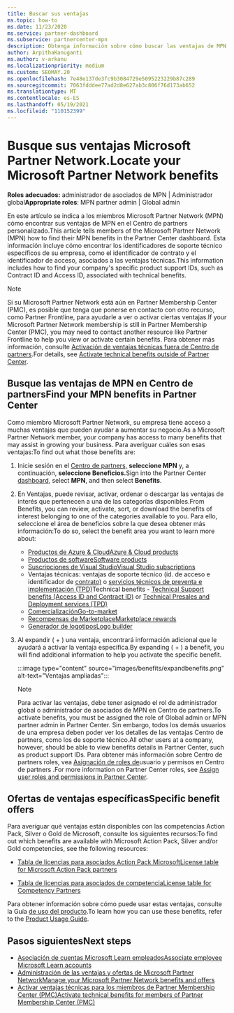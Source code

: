 ```yaml
---
title: Buscar sus ventajas
ms.topic: how-to
ms.date: 11/23/2020
ms.service: partner-dashboard
ms.subservice: partnercenter-mpn
description: Obtenga información sobre cómo buscar las ventajas de MPN en el Centro de partners de aplicaciones. Incluye información sobre cómo buscar el identificador de acceso y el identificador de contrato para obtener ventajas técnicas.
author: ArpithaKanuganti
ms.author: v-arkanu
ms.localizationpriority: medium
ms.custom: SEOMAY.20
ms.openlocfilehash: 7e48e137de3fc9b3084729e5095223229b87c289
ms.sourcegitcommit: 7063fdddee77ad2d8e627ab3c806f76d173ab652
ms.translationtype: MT
ms.contentlocale: es-ES
ms.lasthandoff: 05/19/2021
ms.locfileid: "110152399"
---
```

# <a name="locate-your-microsoft-partner-network-benefits"></a><span data-ttu-id="407f2-104">Busque sus ventajas Microsoft Partner Network.</span><span class="sxs-lookup"><span data-stu-id="407f2-104">Locate your Microsoft Partner Network benefits</span></span> 

<span data-ttu-id="407f2-105">**Roles adecuados:** administrador de asociados de MPN | Administrador global</span><span class="sxs-lookup"><span data-stu-id="407f2-105">**Appropriate roles**: MPN partner admin | Global admin</span></span>

<span data-ttu-id="407f2-106">En este artículo se indica a los miembros Microsoft Partner Network (MPN) cómo encontrar sus ventajas de MPN en el Centro de partners personalizado.</span><span class="sxs-lookup"><span data-stu-id="407f2-106">This article tells members of the Microsoft Partner Network (MPN) how to find their MPN benefits in the Partner Center dashboard.</span></span> <span data-ttu-id="407f2-107">Esta información incluye cómo encontrar los identificadores de soporte técnico específicos de su empresa, como el identificador de contrato y el identificador de acceso, asociados a las ventajas técnicas.</span><span class="sxs-lookup"><span data-stu-id="407f2-107">This information includes how to find your company's specific product support IDs, such as Contract ID and Access ID, associated with technical benefits.</span></span>

>[!NOTE]
> <span data-ttu-id="407f2-108">Si su Microsoft Partner Network está aún en Partner Membership Center (PMC), es posible que tenga que ponerse en contacto con otro recurso, como Partner Frontline, para ayudarle a ver o activar ciertas ventajas.</span><span class="sxs-lookup"><span data-stu-id="407f2-108">If your Microsoft Partner Network membership is still in Partner Membership Center (PMC), you may need to contact another resource like Partner Frontline to help you view or activate certain benefits.</span></span> <span data-ttu-id="407f2-109">Para obtener más información, consulte [Activación de ventajas técnicas fuera de Centro de partners](partner-membership-center-tech-benefits-activate.md).</span><span class="sxs-lookup"><span data-stu-id="407f2-109">For details, see [Activate technical benefits outside of Partner Center](partner-membership-center-tech-benefits-activate.md).</span></span>

## <a name="find-your-mpn-benefits-in-partner-center"></a><span data-ttu-id="407f2-110">Busque las ventajas de MPN en Centro de partners</span><span class="sxs-lookup"><span data-stu-id="407f2-110">Find your MPN benefits in Partner Center</span></span>

<span data-ttu-id="407f2-111">Como miembro Microsoft Partner Network, su empresa tiene acceso a muchas ventajas que pueden ayudar a aumentar su negocio.</span><span class="sxs-lookup"><span data-stu-id="407f2-111">As a Microsoft Partner Network member, your company has access to many benefits that may assist in growing your business.</span></span> <span data-ttu-id="407f2-112">Para averiguar cuáles son esas ventajas:</span><span class="sxs-lookup"><span data-stu-id="407f2-112">To find out what those benefits are:</span></span>

1. <span data-ttu-id="407f2-113">Inicie sesión en el [Centro de partners,](https://partner.microsoft.com/dashboard/home) **seleccione MPN** y, a continuación, **seleccione Beneficios.**</span><span class="sxs-lookup"><span data-stu-id="407f2-113">Sign into the Partner Center [dashboard](https://partner.microsoft.com/dashboard/home), select **MPN**, and then select **Benefits**.</span></span>

2. <span data-ttu-id="407f2-114">En Ventajas, puede revisar, activar, ordenar o descargar las ventajas de interés que pertenecen a una de las categorías disponibles.</span><span class="sxs-lookup"><span data-stu-id="407f2-114">From Benefits, you can review, activate, sort, or download the benefits of interest belonging to one of the categories available to you.</span></span> <span data-ttu-id="407f2-115">Para ello, seleccione el área de beneficios sobre la que desea obtener más información:</span><span class="sxs-lookup"><span data-stu-id="407f2-115">To do so, select the benefit area you want to learn more about:</span></span>

   - [<span data-ttu-id="407f2-116">Productos de Azure & Cloud</span><span class="sxs-lookup"><span data-stu-id="407f2-116">Azure & Cloud products</span></span>](mpn-benefits-azure-cloud.md)
   - [<span data-ttu-id="407f2-117">Productos de software</span><span class="sxs-lookup"><span data-stu-id="407f2-117">Software products</span></span>](mpn-benefits-software.md)
   - [<span data-ttu-id="407f2-118">Suscripciones de Visual Studio</span><span class="sxs-lookup"><span data-stu-id="407f2-118">Visual Studio subscriptions</span></span>](mpn-benefits-visual-studio.md)
   - <span data-ttu-id="407f2-119">Ventajas técnicas: ventajas de soporte técnico (id. de acceso e identificador de [contrato)](mpn-benefits-technical-support.md) o [servicios técnicos de preventa e implementación (TPD)](technical-benefits.md)</span><span class="sxs-lookup"><span data-stu-id="407f2-119">Technical benefits - [Technical Support benefits (Access ID and Contract ID)](mpn-benefits-technical-support.md) or [Technical Presales and Deployment services (TPD)](technical-benefits.md)</span></span>
   - [<span data-ttu-id="407f2-120">Comercialización</span><span class="sxs-lookup"><span data-stu-id="407f2-120">Go-to-market</span></span>](mpn-learn-about-go-to-market-benefits.md)
   - [<span data-ttu-id="407f2-121">Recompensas de Marketplace</span><span class="sxs-lookup"><span data-stu-id="407f2-121">Marketplace rewards</span></span>](marketplace-rewards.md)
   - [<span data-ttu-id="407f2-122">Generador de logotipos</span><span class="sxs-lookup"><span data-stu-id="407f2-122">Logo builder</span></span>](mpn-logo-builder.md)

3. <span data-ttu-id="407f2-123">Al expandir ( + ) una ventaja, encontrará información adicional que le ayudará a activar la ventaja específica.</span><span class="sxs-lookup"><span data-stu-id="407f2-123">By expanding ( + ) a benefit, you will find additional information to help you activate the specific benefit.</span></span>

   :::image type="content" source="images/benefits/expandbenefits.png" alt-text="Ventajas ampliadas":::

   > [!NOTE]
   > <span data-ttu-id="407f2-125">Para activar las ventajas, debe tener asignado el rol de administrador global o administrador de asociados de MPN en Centro de partners.</span><span class="sxs-lookup"><span data-stu-id="407f2-125">To activate benefits, you must be assigned the role of Global admin or MPN partner admin in Partner Center.</span></span> <span data-ttu-id="407f2-126">Sin embargo, todos los demás usuarios de una empresa deben poder ver los detalles de las ventajas Centro de partners, como los de soporte técnico.</span><span class="sxs-lookup"><span data-stu-id="407f2-126">All other users at a company, however, should be able to view benefits details in Partner Center, such as product support IDs.</span></span> <span data-ttu-id="407f2-127">Para obtener más información sobre Centro de partners roles, vea [Asignación de roles de](permissions-overview.md)usuario y permisos en Centro de partners .</span><span class="sxs-lookup"><span data-stu-id="407f2-127">For more information on Partner Center roles, see [Assign user roles and permissions in Partner Center](permissions-overview.md).</span></span>

## <a name="specific-benefit-offers"></a><span data-ttu-id="407f2-128">Ofertas de ventajas específicas</span><span class="sxs-lookup"><span data-stu-id="407f2-128">Specific benefit offers</span></span>

<span data-ttu-id="407f2-129">Para averiguar qué ventajas están disponibles con las competencias Action Pack, Silver o Gold de Microsoft, consulte los siguientes recursos:</span><span class="sxs-lookup"><span data-stu-id="407f2-129">To find out which benefits are available with Microsoft Action Pack, Silver and/or Gold competencies, see the following resources:</span></span>

- [<span data-ttu-id="407f2-130">Tabla de licencias para asociados Action Pack Microsoft</span><span class="sxs-lookup"><span data-stu-id="407f2-130">License table for Microsoft Action Pack partners</span></span>](https://assetsprod.microsoft.com/en-us/microsoft-action-pack-license-table.pdf)

- [<span data-ttu-id="407f2-131">Tabla de licencias para asociados de competencia</span><span class="sxs-lookup"><span data-stu-id="407f2-131">License table for Competency Partners</span></span>](https://assetsprod.microsoft.com/mpn-maps-software-iur-competency-license-table.docx)

<span data-ttu-id="407f2-132">Para obtener información sobre cómo puede usar estas ventajas, consulte la Guía [de uso del producto](https://assets.microsoft.com/MPN-MAPS-Product-Usage-Guide.pdf).</span><span class="sxs-lookup"><span data-stu-id="407f2-132">To learn how you can use these benefits,  refer to the [Product Usage Guide](https://assets.microsoft.com/MPN-MAPS-Product-Usage-Guide.pdf).</span></span>

## <a name="next-steps"></a><span data-ttu-id="407f2-133">Pasos siguientes</span><span class="sxs-lookup"><span data-stu-id="407f2-133">Next steps</span></span>

- [<span data-ttu-id="407f2-134">Asociación de cuentas Microsoft Learn empleados</span><span class="sxs-lookup"><span data-stu-id="407f2-134">Associate employee Microsoft Learn accounts</span></span>](ms-learn-associate.md)
- [<span data-ttu-id="407f2-135">Administración de las ventajas y ofertas de Microsoft Partner Network</span><span class="sxs-lookup"><span data-stu-id="407f2-135">Manage your Microsoft Partner Network benefits and offers</span></span>](manage-your-partner-network-benefits.md)
- [<span data-ttu-id="407f2-136">Activar ventajas técnicas para los miembros de Partner Membership Center (PMC)</span><span class="sxs-lookup"><span data-stu-id="407f2-136">Activate technical benefits for members of Partner Membership Center (PMC)</span></span>](partner-membership-center-tech-benefits-activate.md)
